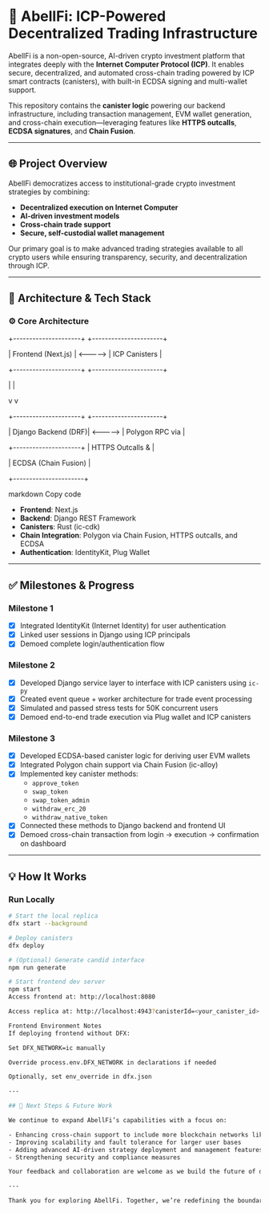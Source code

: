 # 🔗 AbellFi: ICP-Powered Decentralized Trading Infrastructure

AbellFi is a non-open-source, AI-driven crypto investment platform that integrates deeply with the **Internet Computer Protocol (ICP)**. It enables secure, decentralized, and automated cross-chain trading powered by ICP smart contracts (canisters), with built-in ECDSA signing and multi-wallet support.

This repository contains the **canister logic** powering our backend infrastructure, including transaction management, EVM wallet generation, and cross-chain execution—leveraging features like **HTTPS outcalls**, **ECDSA signatures**, and **Chain Fusion**.

---

## 🌐 Project Overview

AbellFi democratizes access to institutional-grade crypto investment strategies by combining:

- **Decentralized execution on Internet Computer**
- **AI-driven investment models**
- **Cross-chain trade support**
- **Secure, self-custodial wallet management**

Our primary goal is to make advanced trading strategies available to all crypto users while ensuring transparency, security, and decentralization through ICP.

---

## 📐 Architecture & Tech Stack

### ⚙️ Core Architecture

+---------------------+ +----------------------+

| Frontend (Next.js) | <-----> | ICP Canisters |

+---------------------+ +----------------------+

| |

v v

+---------------------+ +----------------------+

| Django Backend (DRF)| <-----> | Polygon RPC via |

+---------------------+ | HTTPS Outcalls & |

| ECDSA (Chain Fusion) |

+----------------------+

markdown
Copy code

- **Frontend**: Next.js  
- **Backend**: Django REST Framework  
- **Canisters**: Rust (ic-cdk)  
- **Chain Integration**: Polygon via Chain Fusion, HTTPS outcalls, and ECDSA  
- **Authentication**: IdentityKit, Plug Wallet  

---

## ✅ Milestones & Progress

### Milestone 1

- [x] Integrated IdentityKit (Internet Identity) for user authentication  
- [x] Linked user sessions in Django using ICP principals  
- [x] Demoed complete login/authentication flow  

### Milestone 2

- [x] Developed Django service layer to interface with ICP canisters using `ic-py`  
- [x] Created event queue + worker architecture for trade event processing  
- [x] Simulated and passed stress tests for 50K concurrent users  
- [x] Demoed end-to-end trade execution via Plug wallet and ICP canisters  

### Milestone 3

- [x] Developed ECDSA-based canister logic for deriving user EVM wallets  
- [x] Integrated Polygon chain support via Chain Fusion (ic-alloy)  
- [x] Implemented key canister methods:  
  - `approve_token`  
  - `swap_token`  
  - `swap_token_admin`  
  - `withdraw_erc_20`  
  - `withdraw_native_token`  
- [x] Connected these methods to Django backend and frontend UI  
- [x] Demoed cross-chain transaction from login → execution → confirmation on dashboard  

---

## 💡 How It Works

### Run Locally

```bash
# Start the local replica
dfx start --background

# Deploy canisters
dfx deploy

# (Optional) Generate candid interface
npm run generate

# Start frontend dev server
npm start
Access frontend at: http://localhost:8080

Access replica at: http://localhost:4943?canisterId=<your_canister_id>

Frontend Environment Notes
If deploying frontend without DFX:

Set DFX_NETWORK=ic manually

Override process.env.DFX_NETWORK in declarations if needed

Optionally, set env_override in dfx.json

---

## 🚀 Next Steps & Future Work

We continue to expand AbellFi’s capabilities with a focus on:

- Enhancing cross-chain support to include more blockchain networks like Solana once Chain Fusion support matures  
- Improving scalability and fault tolerance for larger user bases  
- Adding advanced AI-driven strategy deployment and management features  
- Strengthening security and compliance measures  

Your feedback and collaboration are welcome as we build the future of decentralized crypto trading powered by ICP.

---

Thank you for exploring AbellFi. Together, we’re redefining the boundaries of decentralized finance.
